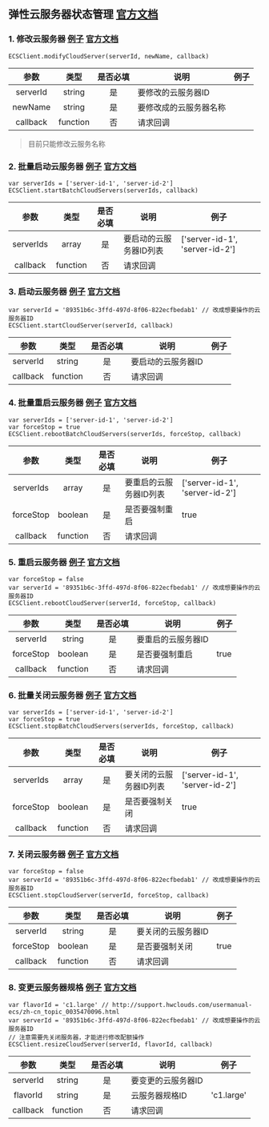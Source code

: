 ## 弹性云服务器状态管理 [官方文档](https://support.hwclouds.com/api-ecs/zh-cn_topic_0020212691.html)

### 1. 修改云服务器 [例子](../examples/ECS/status-modify-cloud-server.js) [官方文档](https://support.hwclouds.com/api-ecs/zh-cn_topic_0020212692.html)

```
ECSClient.modifyCloudServer(serverId, newName, callback)
```

|   参数   |   类型   | 是否必填 | 说明                   | 例子 |
|:--------:|:--------:|:--------:|------------------------|------|
| serverId |  string  |    是    | 要修改的云服务器ID     |      |
|  newName |  string  |    是    | 要修改成的云服务器名称 |      |
| callback | function |    否    | 请求回调               |      |

> 目前只能修改云服务名称

### 2. 批量启动云服务器 [例子](../examples/ECS/status-batch-start-cloud-server.js) [官方文档](https://support.hwclouds.com/api-ecs/zh-cn_topic_0020212207.html)

```
var serverIds = ['server-id-1', 'server-id-2']
ECSClient.startBatchCloudServers(serverIds, callback)
```

|    参数   |   类型   | 是否必填 | 说明                   | 例子                           |
|:---------:|:--------:|:--------:|------------------------|--------------------------------|
| serverIds |   array  |    是    | 要启动的云服务器ID列表 | ['server-id-1', 'server-id-2'] |
|  callback | function |    否    | 请求回调               |                                |

### 3. 启动云服务器 [例子](../examples/ECS/status-start-cloud-server.js) [官方文档](https://support.hwclouds.com/api-ecs/zh-cn_topic_0020212648.html)

```
var serverId = '89351b6c-3ffd-497d-8f06-822ecfbedab1' // 改成想要操作的云服务器ID
ECSClient.startCloudServer(serverId, callback)
```

|   参数   |   类型   | 是否必填 | 说明               | 例子 |
|:--------:|:--------:|:--------:|--------------------|------|
| serverId |  string  |    是    | 要启动的云服务器ID |      |
| callback | function |    否    | 请求回调           |      |


### 4. 批量重启云服务器 [例子](../examples/ECS/status-batch-reboot-cloud-server.js) [官方文档](https://support.hwclouds.com/api-ecs/zh-cn_topic_0020212649.html)

```
var serverIds = ['server-id-1', 'server-id-2']
var forceStop = true
ECSClient.rebootBatchCloudServers(serverIds, forceStop, callback)
```

|    参数   |   类型   | 是否必填 | 说明                   | 例子                           |
|:---------:|:--------:|:--------:|------------------------|--------------------------------|
| serverIds |   array  |    是    | 要重启的云服务器ID列表 | ['server-id-1', 'server-id-2'] |
| forceStop |  boolean |    是    | 是否要强制重启         | true|false                     |
|  callback | function |    否    | 请求回调               |                                |


### 5. 重启云服务器 [例子](../examples/ECS/status-reboot-cloud-server.js) [官方文档](https://support.hwclouds.com/api-ecs/zh-cn_topic_0020212650.html)

```
var forceStop = false
var serverId = '89351b6c-3ffd-497d-8f06-822ecfbedab1' // 改成想要操作的云服务器ID
ECSClient.rebootCloudServer(serverId, forceStop, callback)
```

|    参数   |   类型   | 是否必填 | 说明               | 例子 |
|:---------:|:--------:|:--------:|--------------------|------|
|  serverId |  string  |    是    | 要重启的云服务器ID |      |
| forceStop |  boolean |    是    | 是否要强制重启     | true |
|  callback | function |    否    | 请求回调           |      |

### 6. 批量关闭云服务器 [例子](../examples/ECS/status-batch-stop-cloud-server.js) [官方文档](https://support.hwclouds.com/api-ecs/zh-cn_topic_0020212651.html)

```
var serverIds = ['server-id-1', 'server-id-2']
var forceStop = true
ECSClient.stopBatchCloudServers(serverIds, forceStop, callback)
```

|    参数   |   类型   | 是否必填 | 说明                   | 例子                           |
|:---------:|:--------:|:--------:|------------------------|--------------------------------|
| serverIds |   array  |    是    | 要关闭的云服务器ID列表 | ['server-id-1', 'server-id-2'] |
| forceStop |  boolean |    是    | 是否要强制关闭         | true|false                     |
|  callback | function |    否    | 请求回调               |                                |

### 7. 关闭云服务器 [例子](../examples/ECS/status-stop-cloud-server.js) [官方文档](https://support.hwclouds.com/api-ecs/zh-cn_topic_0020212652.html)

```
var forceStop = false
var serverId = '89351b6c-3ffd-497d-8f06-822ecfbedab1' // 改成想要操作的云服务器ID
ECSClient.stopCloudServer(serverId, forceStop, callback)
```

|    参数   |   类型   | 是否必填 | 说明               | 例子 |
|:---------:|:--------:|:--------:|--------------------|------|
|  serverId |  string  |    是    | 要关闭的云服务器ID |      |
| forceStop |  boolean |    是    | 是否要强制关闭     | true |
|  callback | function |    否    | 请求回调           |      |


### 8. 变更云服务器规格 [例子](../examples/ECS/status-resize-cloud-server.js) [官方文档](https://support.hwclouds.com/api-ecs/zh-cn_topic_0020212653.html)

```
var flavorId = 'c1.large' // http://support.hwclouds.com/usermanual-ecs/zh-cn_topic_0035470096.html
var serverId = '89351b6c-3ffd-497d-8f06-822ecfbedab1' // 改成想要操作的云服务器ID
// 注意需要先关闭服务器，才能进行修改配额操作
ECSClient.resizeCloudServer(serverId, flavorId, callback)
```

|   参数   |   类型   | 是否必填 | 说明               | 例子       |
|:--------:|:--------:|:--------:|--------------------|------------|
| serverId |  string  |    是    | 要变更的云服务器ID |            |
| flavorId |  string  |    是    | 云服务器规格ID     | 'c1.large' |
| callback | function |    否    | 请求回调           |            |